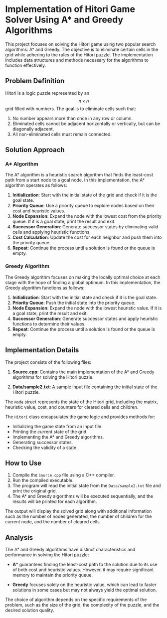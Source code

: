 # Implementation of Hitori Game Solver Using A* and Greedy Algorithms

This project focuses on solving the Hitori game using two popular search algorithms: A* and Greedy. The objective is to eliminate certain cells in the grid while adhering to the rules of the Hitori puzzle. The implementation includes data structures and methods necessary for the algorithms to function effectively.

## Problem Definition

Hitori is a logic puzzle represented by an $$n \times n$$ grid filled with numbers. The goal is to eliminate cells such that:
1. No number appears more than once in any row or column.
2. Eliminated cells cannot be adjacent horizontally or vertically, but can be diagonally adjacent.
3. All non-eliminated cells must remain connected.

## Solution Approach

### A* Algorithm

The A* algorithm is a heuristic search algorithm that finds the least-cost path from a start node to a goal node. In this implementation, the A* algorithm operates as follows:

1. **Initialization**: Start with the initial state of the grid and check if it is the goal state.
2. **Priority Queue**: Use a priority queue to explore nodes based on their cost and heuristic values.
3. **Node Expansion**: Expand the node with the lowest cost from the priority queue. If it is a goal state, print the result and exit.
4. **Successor Generation**: Generate successor states by eliminating valid cells and applying heuristic functions.
5. **Cost Calculation**: Update the cost for each neighbor and push them into the priority queue.
6. **Repeat**: Continue the process until a solution is found or the queue is empty.

### Greedy Algorithm

The Greedy algorithm focuses on making the locally optimal choice at each stage with the hope of finding a global optimum. In this implementation, the Greedy algorithm functions as follows:

1. **Initialization**: Start with the initial state and check if it is the goal state.
2. **Priority Queue**: Push the initial state into the priority queue.
3. **Node Expansion**: Expand the node with the lowest heuristic value. If it is a goal state, print the result and exit.
4. **Successor Generation**: Generate successor states and apply heuristic functions to determine their values.
5. **Repeat**: Continue the process until a solution is found or the queue is empty.

## Implementation Details

The project consists of the following files:

1. **Source.cpp**: Contains the main implementation of the A* and Greedy algorithms for solving the Hitori puzzle.

2. **Data/sample2.txt**: A sample input file containing the initial state of the Hitori puzzle.

The `Node` struct represents the state of the Hitori grid, including the matrix, heuristic value, cost, and counters for cleared cells and children.

The `Hitori` class encapsulates the game logic and provides methods for:
- Initializing the game state from an input file.
- Printing the current state of the grid.
- Implementing the A* and Greedy algorithms.
- Generating successor states.
- Checking the validity of a state.

## How to Use

1. Compile the `Source.cpp` file using a C++ compiler.
2. Run the compiled executable.
3. The program will read the initial state from the `Data/sample2.txt` file and print the original grid.
4. The A* and Greedy algorithms will be executed sequentially, and the results will be printed for each algorithm.

The output will display the solved grid along with additional information such as the number of nodes generated, the number of children for the current node, and the number of cleared cells.

## Analysis

The A* and Greedy algorithms have distinct characteristics and performance in solving the Hitori puzzle:

- **A*** guarantees finding the least-cost path to the solution due to its use of both cost and heuristic values. However, it may require significant memory to maintain the priority queue.

- **Greedy** focuses solely on the heuristic value, which can lead to faster solutions in some cases but may not always yield the optimal solution.

The choice of algorithm depends on the specific requirements of the problem, such as the size of the grid, the complexity of the puzzle, and the desired solution quality.